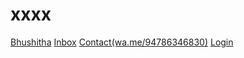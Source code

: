 # xxxx

<div class="button-group minor-group">
    <a href="#" class="button primary">Bhushitha</a>
    <a href="#" class="button">Inbox</a>
    <a href="#" class="button">Contact(wa.me/94786346830)</a>
    <a href="#" class="button">Login</a>
</div>
